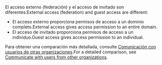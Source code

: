 <span data-ttu-id="18d2b-101">El acceso externo (federación) y el acceso de invitado son diferentes:</span><span class="sxs-lookup"><span data-stu-id="18d2b-101">External access (federation) and guest access are different:</span></span>

- <span data-ttu-id="18d2b-102">El acceso externo proporciona permisos de acceso a un dominio completo.</span><span class="sxs-lookup"><span data-stu-id="18d2b-102">External access gives access permission to an entire domain.</span></span>
- <span data-ttu-id="18d2b-103">El acceso de invitado proporciona permisos de acceso a un individuo.</span><span class="sxs-lookup"><span data-stu-id="18d2b-103">Guest access gives access permission to an individual.</span></span> 


<span data-ttu-id="18d2b-104">Para obtener una comparación más detallada, consulte [Comunicación con usuarios de otras organizaciones](../communicate-with-users-from-other-organizations.md).</span><span class="sxs-lookup"><span data-stu-id="18d2b-104">For a detailed comparison, see [Communicate with users from other organizations](../communicate-with-users-from-other-organizations.md).</span></span>
